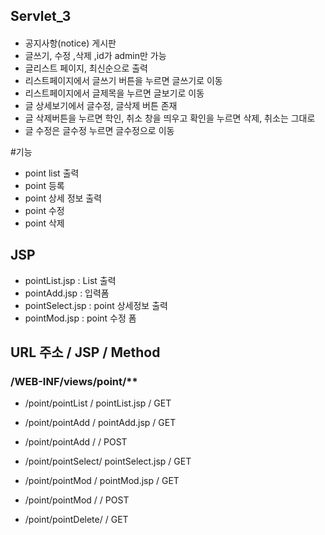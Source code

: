 ## Servlet_3
 
####
 - 공지사항(notice) 게시판
 - 글쓰기, 수정 ,삭제 ,id가 admin만 가능
 - 글리스트 페이지, 최신순으로 출력
 - 리스트페이지에서 글쓰기 버튼을 누르면 글쓰기로 이동
 - 리스트페이지에서 글제목을 누르면 글보기로 이동
 - 글 상세보기에서 글수정, 글삭제 버튼 존재
 - 글 삭제버튼을 누르면 학인, 취소 창을 띄우고 확인을 누르면 삭제, 취소는 그대로
 - 글 수정은 글수정 누르면 글수정으로 이동


 #기능
 
- point list 출력
- point 등록
- point 상세 정보 출력
- point 수정
- point 삭제

## JSP
- pointList.jsp		: List 출력
- pointAdd.jsp		: 입력폼
- pointSelect.jsp	: point 상세정보 출력
- pointMod.jsp		: point 수정 폼

## URL 주소			/		JSP			/ Method
### /WEB-INF/views/point/**
- /point/pointList  /   pointList.jsp	/ GET

- /point/pointAdd	/	pointAdd.jsp	/ GET
- /point/pointAdd	/					/ POST

- /point/pointSelect/	pointSelect.jsp	/ GET

- /point/pointMod	/	pointMod.jsp	/ GET
- /point/pointMod	/					/ POST

- /point/pointDelete/					/ GET
